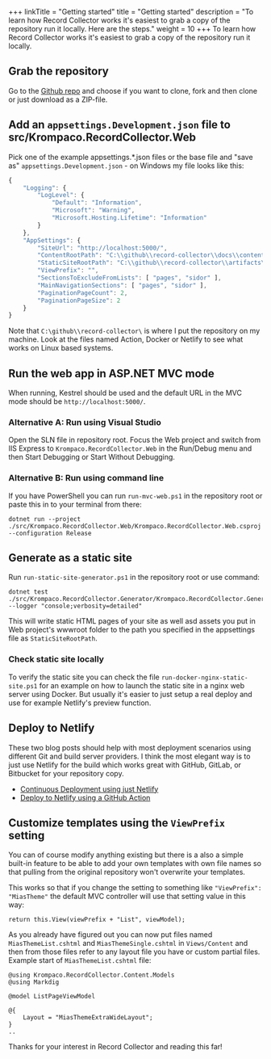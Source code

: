 +++
linkTitle = "Getting started"
title = "Getting started"
description = "To learn how Record Collector works it's easiest to grab a copy of the repository run it locally. Here are the steps."
weight = 10
+++
To learn how Record Collector works it's easiest to grab a copy of the repository run it locally.

## Grab the repository

Go to the [Github repo](https://github.com/krompaco/record-collector) and choose if you want to clone, fork and then clone or just download as a ZIP-file.

## Add an `appsettings.Development.json` file to src/Krompaco.RecordCollector.Web

Pick one of the example appsettings.*.json files or the base file and "save as" `appsettings.Development.json` - on Windows my file looks like this:

```js
{
	"Logging": {
		"LogLevel": {
			"Default": "Information",
			"Microsoft": "Warning",
			"Microsoft.Hosting.Lifetime": "Information"
		}
	},
	"AppSettings": {
		"SiteUrl": "http://localhost:5000/",
		"ContentRootPath": "C:\\github\\record-collector\\docs\\content-record-collector-net\\",
		"StaticSiteRootPath": "C:\\github\\record-collector\\artifacts\\static-site\\",
		"ViewPrefix": "",
		"SectionsToExcludeFromLists": [ "pages", "sidor" ],
		"MainNavigationSections": [ "pages", "sidor" ],
		"PaginationPageCount": 2,
		"PaginationPageSize": 2
	}
}
```

Note that `C:\github\\record-collector\` is where I put the repository on my machine. Look at the files named Action, Docker or Netlify to see what works on Linux based systems.

## Run the web app in ASP.NET MVC mode

When running, Kestrel should be used and the default URL in the MVC mode should be `http://localhost:5000/`.

### Alternative A: Run using Visual Studio

Open the SLN file in repository root. Focus the Web project and switch from IIS Express to `Krompaco.RecordCollector.Web` in the Run/Debug menu and then Start Debugging or Start Without Debugging.

### Alternative B: Run using command line

If you have PowerShell you can run `run-mvc-web.ps1` in the repository root or paste this in to your terminal from there:

```
dotnet run --project ./src/Krompaco.RecordCollector.Web/Krompaco.RecordCollector.Web.csproj --configuration Release
```

## Generate as a static site

Run `run-static-site-generator.ps1` in the repository root or use command:

```
dotnet test ./src/Krompaco.RecordCollector.Generator/Krompaco.RecordCollector.Generator.csproj --logger "console;verbosity=detailed"
```

This will write static HTML pages of your site as well asd assets you put in Web project's wwwroot folder to the path you specified in the appsettings file as `StaticSiteRootPath`.

### Check static site locally

To verify the static site you can check the file `run-docker-nginx-static-site.ps1` for an example on how to launch the static site in a nginx web server using Docker. But usually it's easier to just setup a real deploy and use for example Netlify's preview function.

## Deploy to Netlify

These two blog posts should help with most deployment scenarios using different Git and build server providers. I think the most elegant way is to just use Netlify for the build which works great with GitHub, GitLab, or Bitbucket for your repository copy.

* [Continuous Deployment using just Netlify](/en/updates/continuous-deployment-using-just-netlify/)
* [Deploy to Netlify using a GitHub Action](/en/updates/deploy-to-netlify-using-a-github-action/)

## Customize templates using the `ViewPrefix` setting

You can of course modify anything existing but there is a also a simple built-in feature to be able to add your own templates with own file names so that pulling from the original repository won't overwrite your templates.

This works so that if you change the setting to something like `"ViewPrefix": "MiasTheme"` the default MVC controller will use that setting value in this way:

```
return this.View(viewPrefix + "List", viewModel);
```

As you already have figured out you can now put files named `MiasThemeList.cshtml` and `MiasThemeSingle.cshtml` in `Views/Content` and then from those files refer to any layout file you have or custom partial files. Example start of `MiasThemeList.cshtml` file:

```
@using Krompaco.RecordCollector.Content.Models
@using Markdig

@model ListPageViewModel

@{
	Layout = "MiasThemeExtraWideLayout";
}
..
```

Thanks for your interest in Record Collector and reading this far!